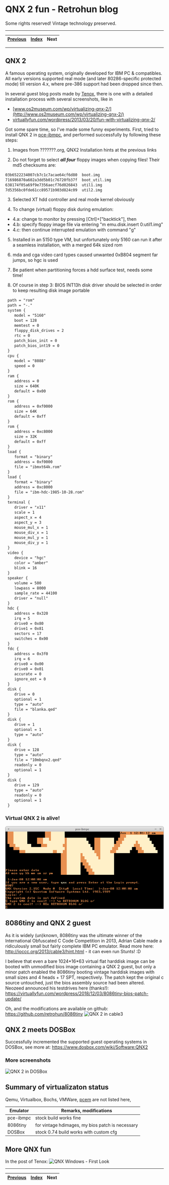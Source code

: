 # QNX 2 fun - Retrohun blog

Some rights reserved! Vintage technology preserved.

---

[Previous](../randomupdates1) | [Index](../../../../) | Next
--- | --- | ---

---

## QNX 2
A famous operating system, originally developed for IBM PC & compatibles. All early versions supported real mode (and later 80286-specific protected mode) till version 4.x, where pre-386 support had been dropped since then.

In several guest blog posts made by [Tenox](http://www.tenox.net), there is one with a detailed installation process with several screenshots, like in

- [www.os2museum.com/wp/virtualizing-qnx-2/](http://www.os2museum.com/wp/virtualizing-qnx-2/)
- [virtuallyfun.com/wordpress/2013/03/20/fun-with-virtualizing-qnx-2/](https://virtuallyfun.com/wordpress/2013/03/20/fun-with-virtualizing-qnx-2/)

Got some spare time, so I've made some funny experiments. First, tried to install QNX 2 in [pce-ibmpc](https://github.com/retrohun/pce/), and performed successfully by following these steps:

1. Images from ???????.org, QNX2 Installation hints at the previous links

2. Do not forget to select **_all four_** floppy images when copying files! Their md5 checksums are:

```
03b6522234007cb7c1c7acae64cf6d80  boot.img
716986870a602a3dd5b01c76720fb37f  boot_util.img
638174f05a69f9e7356aecf76d026843  util1.img 
7d5356bc0fde61cc89571b903d824c09  util2.img 
```

3. Selected XT hdd controller and real mode kernel obviously

4. To change (virtual) floppy disk during emulation:

- 4.a: change to monitor by pressing [Ctrl]+["backtick"], then
- 4.b: specify floppy image file via entering "m emu.disk.insert 0:util1.img"
- 4.c: then continue interrupted emulation with command "g"

5. Installed in an 5150 type VM, but unfortunately only 5160 can run it after a seamless installation, with a merged 64k sized rom

6. mda and cga video card types caused unwanted 0xB804 segment far jumps, so hgc is used

7. Be patient when partitioning forces a hdd surface test, needs some time!

8. Of course in step 3: BIOS INT13h disk driver should be selected in order to keep resulting disk image portable

```
 path = "rom"
 path = "-."
 system {
 	model = "5160"
 	boot = 128
 	memtest = 0
 	floppy_disk_drives = 2
 	rtc = 0
 	patch_bios_init = 0
 	patch_bios_int19 = 0
 }
 cpu {
 	model = "8088"
 	speed = 0
 }
 ram {
 	address = 0
 	size = 640K
 	default = 0x00
 }
 rom {
 	address = 0xf0000
 	size = 64K
 	default = 0xff
 }
 rom {
 	address = 0xc8000
 	size = 32K
 	default = 0xff
 }
 load {
 	format = "binary"
 	address = 0xf0000
 	file = "ibmxt64k.rom"
 }
 load {
 	format = "binary"
 	address = 0xc8000
 	file = "ibm-hdc-1985-10-28.rom"
 }
 terminal {
 	driver = "x11"
 	scale = 1
 	aspect_x = 4
 	aspect_y = 3
 	mouse_mul_x = 1
 	mouse_div_x = 1
 	mouse_mul_y = 1
 	mouse_div_y = 1
 }
 video {
 	device = "hgc"
 	color = "amber"
 	blink = 16
 }
 speaker {
 	volume = 500
 	lowpass = 8000
 	sample_rate = 44100
 	driver = "null"
 }
 hdc {
 	address = 0x320
 	irq = 5
 	drive0 = 0x80
 	drive1 = 0x81
 	sectors = 17
 	switches = 0x00
 }
 fdc {
 	address = 0x3f0
 	irq = 6
 	drive0 = 0x00
 	drive0 = 0x01
 	accurate = 0
 	ignore_eot = 0
 }
 disk {
 	drive = 0
 	optional = 1
 	type = "auto"
 	file = "blanka.qed"
 }
 disk {
 	drive = 1
 	optional = 1
 	type = "auto"
 }
 disk {
 	drive = 128
 	type = "auto"
 	file = "10mbqnx2.qed"
 	readonly = 0
 	optional = 1
 }
 disk {
 	drive = 129
 	type = "auto"
 	readonly = 0
 	optional = 1
 }
```

### Virtual QNX 2 is alive!

![pce-ibmpc QNX 2 guest hdd](pceibmpcqnx2guesthdd.png)

## 8086tiny and QNX 2 guest
As it is widely (un)known, 8086tiny was the ultimate winner of the International Obfuscated C Code Competition in 2013, Adrian Cable made a ridiculously small but fairly complete IBM PC emulator. Read more here: http://ioccc.org/2013/cable3/hint.html - it can even run Stunts! :D

I believe that even a bare 1024\*16\*63 virtual flat harddisk image can be booted with unmodified bios image containing a QNX 2 guest, but only a minor patch enabled the 8086tiny booting vintage harddisk images with small sizes and 4 heads + 17 SPT, respectively. The patch kept the original c source untouched, just the bios assembly source had been altered. Neozeed announced his testdrives here (thanks!): https://virtuallyfun.com/wordpress/2018/12/03/8086tiny-bios-patch-update/

Oh, and the modifications are available on github: https://github.com/retrohun/8086tiny
![QNX 2 in cable3](https://raw.githubusercontent.com/retrohun/8086tiny/master/docs/images/QNX2_8086tiny.png)


## QNX 2 meets DOSBox
Successfully incremented the supported guest operating systems in DOSBox, see more at: https://www.dosbox.com/wiki/Software:QNX2

### More screenshots
![QNX 2 in DOSBox](https://www.dosbox.com/wiki/images/0/0f/Qnx2cliindosbox.png)

## Summary of virtualizaton status

Qemu, Virtualbox, Bochs, VMWare, [pcem](http://pcem-emulator.co.uk) are not listed here, 

| Emulator  | Remarks, modifications                           |
| --------- | ------------------------------------------------ |
| pce-ibmpc | stock build works fine                           |
| 8086tiny  | for vintage hdimages, my bios patch is necessary |
| DOSBox    | stock 0.74 build works with custom cfg           |


## More QNX fun

In the post of Tenox:
![QNX Windows - First Look](https://virtuallyfun.com/wordpress/2013/03/22/the-shape-of-things-to-come/)

---

[Previous](../randomupdates1) | [Index](../../../../) | Next
--- | --- | ---
